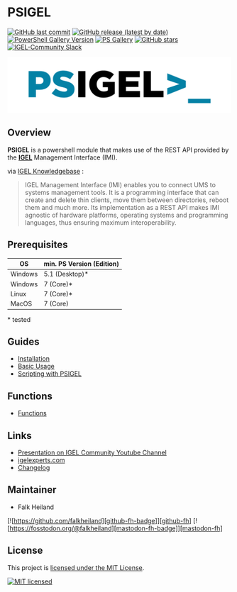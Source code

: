 # PSIGEL

[![GitHub last commit][github-commit-badge]][github-psigel]
[![GitHub release (latest by date)][github-release-badge]][github-psigel]
[![PowerShell Gallery Version][psgallery-v-badge]][powershell-gallery]
[![PS Gallery][psgallery-dl-badge]][powershell-gallery]
[![GitHub stars][github-start-badge]][github-psigel]
[![IGEL-Community Slack][slack-badge]][slack-igelcommunity]

![Logo](/media/pics/PSIGEL_1280_320.png)

## Overview

**PSIGEL** is a powershell module that makes use of the REST API provided by the [**IGEL**](https://www.igel.com) Management Interface (IMI).

via [IGEL Knowledgebase](https://kb.igel.com/igelimi-v3/en/imi-manual-2723216.html) :
> IGEL Management Interface (IMI) enables you to connect UMS to systems management tools. It is a programming interface that can create and delete thin clients, move them between directories, reboot them and much more. Its implementation as a REST API makes IMI agnostic of hardware platforms, operating systems and programming languages, thus ensuring maximum interoperability.

## Prerequisites

| OS      | min. PS Version (Edition) |
| ------- | ------------------------- |
| Windows | 5.1 (Desktop)\*           |
| Windows | 7 (Core)\*                |
| Linux   | 7 (Core)\*                |
| MacOS   | 7 (Core)                  |

\* tested

## Guides

- [Installation](http://127.0.0.1:8000/guides/01-Installation/)
- [Basic Usage](http://127.0.0.1:8000/guides/02-Basic-Usage/)
- [Scripting with PSIGEL](http://127.0.0.1:8000/guides/03-Scripting-with-PSIGEL/)

## Functions

- [Functions](http://127.0.0.1:8000/functions/en-US/01-Index/)

## Links
  - [Presentation on IGEL Community Youtube Channel](https://www.youtube.com/watch?v=JbBUVjOyhrQ&t=3652s)
  - [igelexperts.com](https://www.igelexperts.com/category/igel/psigel/)
- [Changelog](CHANGELOG)

## Maintainer

- Falk Heiland

[![https://github.com/falkheiland][github-fh-badge]][github-fh]
[![https://fosstodon.org/@falkheiland][mastodon-fh-badge]][mastodon-fh]

## License

This project is [licensed under the MIT License](LICENSE).

[![MIT licensed][mit-badge]][mit-license]

[psgallery-dl-badge]: https://img.shields.io/powershellgallery/dt/PSIGEL.svg?logo=powershell
[powershell-gallery]: https://www.powershellgallery.com/packages/PSIGEL/
[mit-badge]: https://img.shields.io/github/license/IGEL-Community/PSIGEL?logo=github
[mit-license]: LICENSE
[github-commit-badge]: https://img.shields.io/github/last-commit/IGEL-Community/PSIGEL?logo=github
[github-psigel]: https://github.com/IGEL-Community/PSIGEL
[github-release-badge]: https://img.shields.io/github/release/IGEL-Community/PSIGEL/all.svg?logo=github
[psgallery-v-badge]: https://img.shields.io/powershellgallery/v/PSIGEL?include_prereleases&logo=powershell
[github-start-badge]: https://img.shields.io/github/stars/IGEL-Community/PSIGEL?logo=github
[slack-badge]: https://img.shields.io/badge/chat-IGEL%20Community-brightgreen?logo=slack
[slack-igelcommunity]: https://igelcommunity.slack.com/
[github-fh-badge]: https://img.shields.io/badge/Github-falkheiland-green?logo=github
[github-fh]: https://github.com/falkheiland
[mastodon-fh-badge]: https://img.shields.io/mastodon/follow/109337165679621114?domain=https%3A%2F%2Ffosstodon.org&style=social
[mastodon-fh]: https://fosstodon.org/@falkheiland